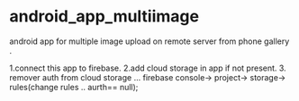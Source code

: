 # android_app_multiimage
android app for multiple image upload on remote server from phone gallery .

1.connect this app to firebase.
2.add cloud storage in app if not present.
3. remover auth from cloud storage ...
firebase console-> project-> storage-> rules(change rules .. aurth== null);


